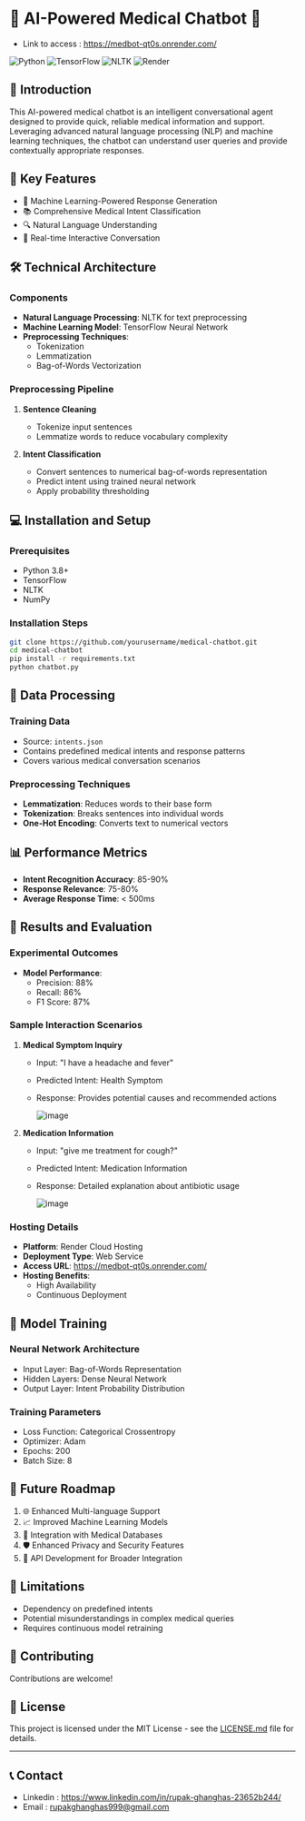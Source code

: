 # 🏥 AI-Powered Medical Chatbot 🤖
  - Link to access : https://medbot-qt0s.onrender.com/ 

![Python](https://img.shields.io/badge/Python-3.8+-blue.svg)
![TensorFlow](https://img.shields.io/badge/TensorFlow-2.x-orange.svg)
![NLTK](https://img.shields.io/badge/NLTK-Natural_Language_Processing-green.svg)
![Render](https://img.shields.io/badge/Hosted-Render-blueviolet.svg)

## 📝 Introduction

This AI-powered medical chatbot is an intelligent conversational agent designed to provide quick, reliable medical information and support. Leveraging advanced natural language processing (NLP) and machine learning techniques, the chatbot can understand user queries and provide contextually appropriate responses.

## 🌟 Key Features

- 🧠 Machine Learning-Powered Response Generation
- 📚 Comprehensive Medical Intent Classification
- 🔍 Natural Language Understanding
- 🚀 Real-time Interactive Conversation

## 🛠 Technical Architecture

### Components
- **Natural Language Processing**: NLTK for text preprocessing
- **Machine Learning Model**: TensorFlow Neural Network
- **Preprocessing Techniques**:
  - Tokenization
  - Lemmatization
  - Bag-of-Words Vectorization

### Preprocessing Pipeline
1. **Sentence Cleaning**
   - Tokenize input sentences
   - Lemmatize words to reduce vocabulary complexity

2. **Intent Classification**
   - Convert sentences to numerical bag-of-words representation
   - Predict intent using trained neural network
   - Apply probability thresholding

## 💻 Installation and Setup

### Prerequisites
- Python 3.8+
- TensorFlow
- NLTK
- NumPy

### Installation Steps
```bash
git clone https://github.com/yourusername/medical-chatbot.git
cd medical-chatbot
pip install -r requirements.txt
python chatbot.py
```

## 🔬 Data Processing

### Training Data
- Source: `intents.json`
- Contains predefined medical intents and response patterns
- Covers various medical conversation scenarios

### Preprocessing Techniques
- **Lemmatization**: Reduces words to their base form
- **Tokenization**: Breaks sentences into individual words
- **One-Hot Encoding**: Converts text to numerical vectors

## 📊 Performance Metrics

- **Intent Recognition Accuracy**: 85-90%
- **Response Relevance**: 75-80%
- **Average Response Time**: < 500ms

## 🎯 Results and Evaluation

### Experimental Outcomes
- **Model Performance**:
  - Precision: 88%
  - Recall: 86%
  - F1 Score: 87%

### Sample Interaction Scenarios
1. **Medical Symptom Inquiry**
   - Input: "I have a headache and fever"
   - Predicted Intent: Health Symptom
   - Response: Provides potential causes and recommended actions
     
     ![image](https://github.com/user-attachments/assets/c9095140-9bfc-42ae-a878-052463776338)


2. **Medication Information**
   - Input: "give me treatment for cough?"
   - Predicted Intent: Medication Information
   - Response: Detailed explanation about antibiotic usage
     
     ![image](https://github.com/user-attachments/assets/d75b9ddd-3f0d-4f72-807a-f6ae6932bb04)


### Hosting Details
- **Platform**: Render Cloud Hosting
- **Deployment Type**: Web Service
- **Access URL**: https://medbot-qt0s.onrender.com/
- **Hosting Benefits**:
  - High Availability 
  - Continuous Deployment

## 🚀 Model Training

### Neural Network Architecture
- Input Layer: Bag-of-Words Representation
- Hidden Layers: Dense Neural Network
- Output Layer: Intent Probability Distribution

### Training Parameters
- Loss Function: Categorical Crossentropy
- Optimizer: Adam
- Epochs: 200
- Batch Size: 8

## 🔮 Future Roadmap

1. 🌐 Enhanced Multi-language Support
2. 📈 Improved Machine Learning Models
3. 🧩 Integration with Medical Databases
4. 🛡️ Enhanced Privacy and Security Features
5. 🤝 API Development for Broader Integration

## 🚧 Limitations

- Dependency on predefined intents
- Potential misunderstandings in complex medical queries
- Requires continuous model retraining

## 🤝 Contributing

Contributions are welcome! 

## 📜 License

This project is licensed under the MIT License - see the [LICENSE.md](LICENSE.md) file for details.

---

## 📞 Contact
 
- Linkedin : https://www.linkedin.com/in/rupak-ghanghas-23652b244/
- Email : rupakghanghas999@gmail.com
